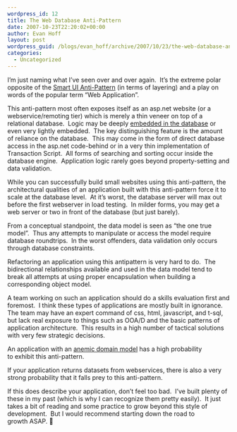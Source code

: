 ```yaml
---
wordpress_id: 12
title: The Web Database Anti-Pattern
date: 2007-10-23T22:20:02+00:00
author: Evan Hoff
layout: post
wordpress_guid: /blogs/evan_hoff/archive/2007/10/23/the-web-database-anti-pattern.aspx
categories:
  - Uncategorized
---
```

I&#8217;m just naming what I&#8217;ve seen over and over again.&nbsp; It&#8217;s&nbsp;the extreme polar opposite of&nbsp;the <a href="http://codebetter.com/blogs/david.hayden/archive/2005/03/29/60806.aspx" target="_blank">Smart UI Anti-Pattern</a>&nbsp;(in terms of layering) and a play on words of the popular&nbsp;term &#8220;Web Application&#8221;.

This anti-pattern most often exposes itself as an asp.net website (or a webservice/remoting tier)&nbsp;which is merely a thin veneer on top of a relational database.&nbsp; Logic may be deeply <a href="http://www.evanhoff.com/archive/2007/06/05/19.aspx" target="_blank">embedded in the database</a> or even very lightly embedded.&nbsp;&nbsp;The key distinguishing feature is the amount of reliance on the database.&nbsp; This may come in the form of direct database access in the asp.net code-behind or in a very thin implementation of Transaction Script.&nbsp; All forms of searching and sorting occur inside the database engine.&nbsp; Application logic rarely goes beyond property-setting and data validation.

While you can successfully build small websites using this anti-pattern, the architectural qualities of an application built with this anti-pattern force it to scale at the database level.&nbsp; At it&#8217;s worst, the database server will max out before the first webserver in load testing.&nbsp; In milder forms, you may get a web server or two in front of the database (but just barely).

From a conceptual standpoint, the data model is seen as &#8220;the one true model&#8221;.&nbsp; Thus any attempts to manipulate or access the model require database roundtrips.&nbsp; In the worst offenders, data validation only occurs through database constraints.

Refactoring an application using this antipattern is very hard to do.&nbsp; The bidirectional relationships available and used in the data model tend to break all attempts at using proper encapsulation when building a corresponding&nbsp;object model.

A team working on such an application should do a skills evaluation first and foremost.&nbsp; I think these types of applications are mostly built&nbsp;in ignorance.&nbsp; The team may have an expert command of css, html, javascript, and t-sql, but lack real exposure to things such as&nbsp;OOA/D&nbsp;and the basic patterns of application architecture.&nbsp; This results in a high number of tactical solutions with very&nbsp;few strategic decisions.

An application with an [anemic domain model](http://martinfowler.com/bliki/AnemicDomainModel.html)&nbsp;has a high&nbsp;probability to&nbsp;exhibit this anti-pattern.

If your application returns datasets from webservices, there is also a&nbsp;very strong probability that it falls prey to this anti-pattern.

If this does describe your application, don&#8217;t feel too bad.&nbsp; I&#8217;ve built plenty of these in my past (which is why I can recognize them pretty easily).&nbsp; It just takes a bit of reading and some practice to grow&nbsp;beyond this style of development.&nbsp; But I would recommend starting down the road to growth&nbsp;ASAP. 🙂